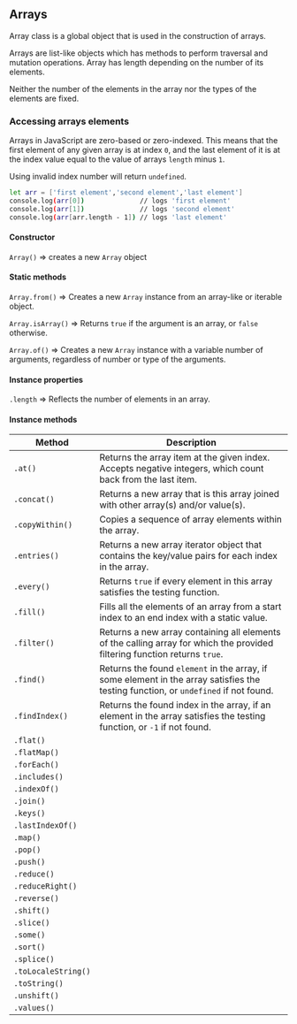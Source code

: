 ## Arrays

Array class is a global object that is used in the construction of arrays.

Arrays are list-like objects which has methods to perform traversal and mutation operations.
Array has length depending on the number of its elements.

Neither the number of the elements in the array nor the types of the elements are fixed.

### Accessing arrays elements

Arrays in JavaScript are zero-based or zero-indexed.
This means that the first element of any given array is at index `0`, and the last element of it is at the index value equal to the value of arrays `length` minus `1`.

Using invalid index number will return `undefined`.

```sh
let arr = ['first element','second element','last element']
console.log(arr[0])              // logs 'first element'
console.log(arr[1])              // logs 'second element'
console.log(arr[arr.length - 1]) // logs 'last element'
```

#### Constructor

`Array()` => creates a new `Array` object

#### Static methods

`Array.from()` => Creates a new `Array` instance from an array-like or iterable object.

`Array.isArray()` => Returns `true` if the argument is an array, or `false` otherwise.

`Array.of()` => Creates a new `Array` instance with a variable number of arguments, regardless of number or type of the arguments.

#### Instance properties

`.length` => Reflects the number of elements in an array.

#### Instance methods

| Method              | Description                                                                                                                         |
| ------------------- | ----------------------------------------------------------------------------------------------------------------------------------- |
| `.at()`             | Returns the array item at the given index. Accepts negative integers, which count back from the last item.                          |
| `.concat()`         | Returns a new array that is this array joined with other array(s) and/or value(s).                                                  |
| `.copyWithin()`     | Copies a sequence of array elements within the array.                                                                               |
| `.entries()`        | Returns a new array iterator object that contains the key/value pairs for each index in the array.                                  |
| `.every()`          | Returns `true` if every element in this array satisfies the testing function.                                                       |
| `.fill()`           | Fills all the elements of an array from a start index to an end index with a static value.                                          |
| `.filter()`         | Returns a new array containing all elements of the calling array for which the provided filtering function returns `true`.          |
| `.find()`           | Returns the found `element` in the array, if some element in the array satisfies the testing function, or `undefined` if not found. |
| `.findIndex()`      | Returns the found index in the array, if an element in the array satisfies the testing function, or `-1` if not found.              |
| `.flat()`           |                                                                                                                                     |
| `.flatMap()`        |                                                                                                                                     |
| `.forEach()`        |                                                                                                                                     |
| `.includes()`       |                                                                                                                                     |
| `.indexOf()`        |                                                                                                                                     |
| `.join()`           |                                                                                                                                     |
| `.keys()`           |                                                                                                                                     |
| `.lastIndexOf()`    |                                                                                                                                     |
| `.map()`            |                                                                                                                                     |
| `.pop()`            |                                                                                                                                     |
| `.push()`           |                                                                                                                                     |
| `.reduce()`         |                                                                                                                                     |
| `.reduceRight()`    |                                                                                                                                     |
| `.reverse()`        |                                                                                                                                     |
| `.shift()`          |                                                                                                                                     |
| `.slice()`          |                                                                                                                                     |
| `.some()`           |                                                                                                                                     |
| `.sort()`           |                                                                                                                                     |
| `.splice()`         |                                                                                                                                     |
| `.toLocaleString()` |                                                                                                                                     |
| `.toString()`       |                                                                                                                                     |
| `.unshift()`        |                                                                                                                                     |
| `.values()`         |                                                                                                                                     |
